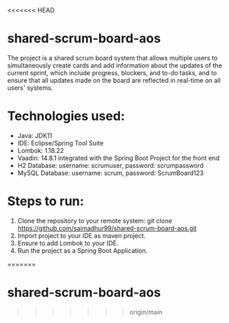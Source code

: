 <<<<<<< HEAD
# shared-scrum-board-aos

The project is a shared scrum board system that allows multiple users to simultaneously create cards and add information about the updates of the current sprint, which include progress, blockers, and to-do tasks, and to ensure that all updates made on the board are reflected in real-time on all users' systems.

# Technologies used:
- Java: JDK11
- IDE: Eclipse/Spring Tool Suite
- Lombok: 1.18.22
- Vaadin: 14.8.1 integrated with the Spring Boot Project for the front end
- H2 Database: username: scrumuser, password: scrumpassword
- MySQL Database: username: scrum, password: ScrumBoard123

# Steps to run:
1. Clone the repository to your remote system: git clone https://github.com/saimadhur99/shared-scrum-board-aos.git
2. Import project to your IDE as maven project.
3. Ensure to add Lombok to your IDE.
4. Run the project as a Spring Boot Application.

=======
# shared-scrum-board-aos
>>>>>>> origin/main
